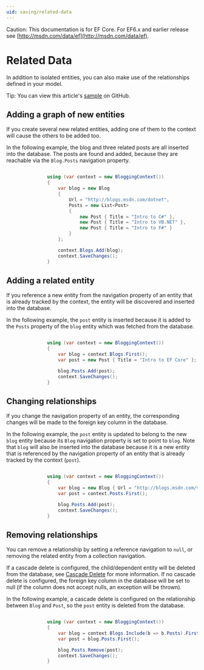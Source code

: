 ```yaml
---
uid: saving/related-data
---
```

Caution: This documentation is for EF Core. For EF6.x and earlier release see [http://msdn.com/data/ef](http://msdn.com/data/ef).

  # Related Data

In addition to isolated entities, you can also make use of the relationships defined in your model.

Tip: You can view this article's [sample](https://github.com/aspnet/EntityFramework.Docs/tree/master/samples/Saving/Saving/RelatedData/) on GitHub.

  ## Adding a graph of new entities

If you create several new related entities, adding one of them to the context will cause the others to be added too.

In the following example, the blog and three related posts are all inserted into the database. The posts are found and added, because they are reachable via the `Blog.Posts` navigation property.

<!-- literal_block"ids  "classes  "xml:space": "preserve", "backrefs  "linenos": true, "dupnames  : "csharp", "names  "source": "/Users/shirhatti/src/EntityFramework.Docs/docs/saving/Saving/Saving/RelatedData/Sample.cs" -->

````c#

               using (var context = new BloggingContext())
               {
                   var blog = new Blog
                   {
                       Url = "http://blogs.msdn.com/dotnet",
                       Posts = new List<Post>
                       {
                           new Post { Title = "Intro to C#" },
                           new Post { Title = "Intro to VB.NET" },
                           new Post { Title = "Intro to F#" }
                       }
                   };

                   context.Blogs.Add(blog);
                   context.SaveChanges();
               }

   ````

  ## Adding a related entity

If you reference a new entity from the navigation property of an entity that is already tracked by the context, the entity will be discovered and inserted into the database.

In the following example, the `post` entity is inserted because it is added to the `Posts` property of the `blog` entity which was fetched from the database.

<!-- literal_block"ids  "classes  "xml:space": "preserve", "backrefs  "linenos": true, "dupnames  : "csharp", "names  "source": "/Users/shirhatti/src/EntityFramework.Docs/docs/saving/Saving/Saving/RelatedData/Sample.cs" -->

````c#

               using (var context = new BloggingContext())
               {
                   var blog = context.Blogs.First();
                   var post = new Post { Title = "Intro to EF Core" };

                   blog.Posts.Add(post);
                   context.SaveChanges();
               }

   ````

  ## Changing relationships

If you change the navigation property of an entity, the corresponding changes will be made to the foreign key column in the database.

In the following example, the `post` entity is updated to belong to the new `blog` entity because its `Blog` navigation property is set to point to `blog`. Note that `blog` will also be inserted into the database because it is a new entity that is referenced by the navigation property of an entity that is already tracked by the context (`post`).

<!-- literal_block"ids  "classes  "xml:space": "preserve", "backrefs  "linenos": true, "dupnames  : "csharp", "names  "source": "/Users/shirhatti/src/EntityFramework.Docs/docs/saving/Saving/Saving/RelatedData/Sample.cs" -->

````c#

               using (var context = new BloggingContext())
               {
                   var blog = new Blog { Url = "http://blogs.msdn.com/visualstudio" };
                   var post = context.Posts.First();

                   blog.Posts.Add(post);
                   context.SaveChanges();
               }

   ````

  ## Removing relationships

You can remove a relationship by setting a reference navigation to `null`, or removing the related entity from a collection navigation.

If a cascade delete is configured, the child/dependent entity will be deleted from the database, see [Cascade Delete](cascade-delete.md) for more information. If no cascade delete is configured, the foreign key column in the database will be set to null (if the column does not accept nulls, an exception will be thrown).

In the following example, a cascade delete is configured on the relationship between `Blog` and `Post`, so the `post` entity is deleted from the database.

<!-- literal_block"ids  "classes  "xml:space": "preserve", "backrefs  "linenos": true, "dupnames  : "csharp", "names  "source": "/Users/shirhatti/src/EntityFramework.Docs/docs/saving/Saving/Saving/RelatedData/Sample.cs" -->

````c#

               using (var context = new BloggingContext())
               {
                   var blog = context.Blogs.Include(b => b.Posts).First();
                   var post = blog.Posts.First();

                   blog.Posts.Remove(post);
                   context.SaveChanges();
               }

   ````
